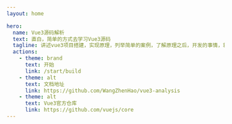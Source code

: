```yaml
---
layout: home

hero:
  name: Vue3源码解析
  text: 直白，简单的方式去学习Vue3源码
  tagline: 讲述vue3项目搭建，实现原理，列举简单的案例，了解原理之后，开发的事情，将会变得很简单
  actions:
    - theme: brand
      text: 开始
      link: /start/build
    - theme: alt
      text: 文档地址
      link: https://github.com/WangZhenHao/vue3-analysis
    - theme: alt
      text: Vue3官方仓库
      link: https://github.com/vuejs/core
---
```

